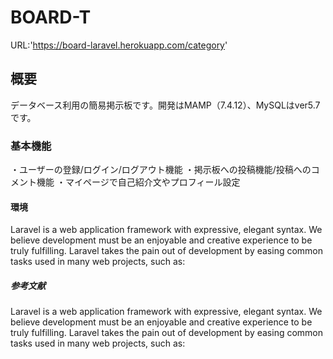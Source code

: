 # BOARD-T
URL:'https://board-laravel.herokuapp.com/category'

## 概要
データベース利用の簡易掲示板です。開発はMAMP（7.4.12）、MySQLはver5.7です。

### 基本機能
・ユーザーの登録/ログイン/ログアウト機能
・掲示板への投稿機能/投稿へのコメント機能
・マイページで自己紹介文やプロフィール設定

#### 環境
Laravel is a web application framework with expressive, elegant syntax. We believe development must be an enjoyable and creative experience to be truly fulfilling. Laravel takes the pain out of development by easing common tasks used in many web projects, such as:

##### 参考文献
Laravel is a web application framework with expressive, elegant syntax. We believe development must be an enjoyable and creative experience to be truly fulfilling. Laravel takes the pain out of development by easing common tasks used in many web projects, such as:

